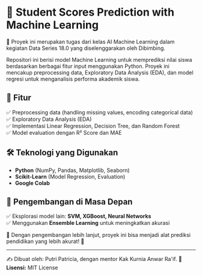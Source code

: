 # 🎯 Student Scores Prediction with Machine Learning  
  
📌  Proyek ini merupakan tugas dari kelas AI Machine Learning dalam kegiatan Data Series 18.0 yang diselenggarakan oleh Dibimbing.

Repositori ini berisi model Machine Learning untuk memprediksi nilai siswa berdasarkan berbagai fitur input menggunakan Python. Proyek ini mencakup preprocessing data, Exploratory Data Analysis (EDA), dan model regresi untuk menganalisis performa akademik siswa.

## 🚀 Fitur  
✅ Preprocessing data (handling missing values, encoding categorical data)  
✅ Exploratory Data Analysis (EDA)  
✅ Implementasi Linear Regression, Decision Tree, dan Random Forest  
✅ Model evaluation dengan R² Score dan MAE  

## 🛠 Teknologi yang Digunakan  
- **Python** (NumPy, Pandas, Matplotlib, Seaborn)  
- **Scikit-Learn** (Model Regression, Evaluation)  
- **Google Colab**  

## 🔧 Pengembangan di Masa Depan  
✅ Eksplorasi model lain: **SVM, XGBoost, Neural Networks**  
✅ Menggunakan **Ensemble Learning** untuk meningkatkan akurasi  

📌 Dengan pengembangan lebih lanjut, proyek ini bisa menjadi alat prediksi pendidikan yang lebih akurat! 🚀  

---
✍ Dibuat oleh: Putri Patricia, dengan mentor Kak Kurnia Anwar Ra'if.
📜 **Lisensi:** MIT License  
